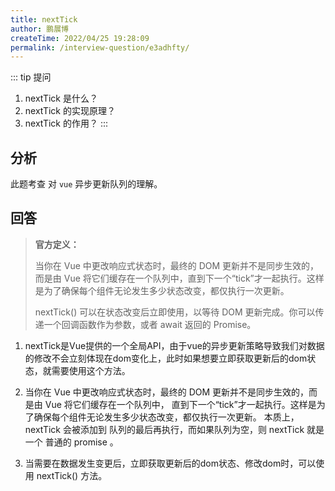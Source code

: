 ```yaml
---
title: nextTick
author: 鹏展博
createTime: 2022/04/25 19:28:09
permalink: /interview-question/e3adhfty/
---
```


::: tip 提问

1. nextTick 是什么？
2. nextTick 的实现原理？
3. nextTick 的作用？
:::

## 分析

此题考查 对 `vue` 异步更新队列的理解。

## 回答

> __官方定义：__
>
> 当你在 Vue 中更改响应式状态时，最终的 DOM 更新并不是同步生效的，而是由 Vue 将它们缓存在一个队列中，直到下一个“tick”才一起执行。这样是为了确保每个组件无论发生多少状态改变，都仅执行一次更新。
>
> nextTick() 可以在状态改变后立即使用，以等待 DOM 更新完成。你可以传递一个回调函数作为参数，或者 await 返回的 Promise。

1. nextTick是Vue提供的一个全局API，由于vue的异步更新策略导致我们对数据的修改不会立刻体现在dom变化上，此时如果想要立即获取更新后的dom状态，就需要使用这个方法。

2. 当你在 Vue 中更改响应式状态时，最终的 DOM 更新并不是同步生效的，而是由 Vue 将它们缓存在一个队列中，
   直到下一个“tick”才一起执行。这样是为了确保每个组件无论发生多少状态改变，都仅执行一次更新。
   本质上， nextTick 会被添加到 队列的最后再执行，而如果队列为空，则 nextTick 就是一个 普通的 promise 。

3. 当需要在数据发生变更后，立即获取更新后的dom状态、修改dom时，可以使用 nextTick() 方法。
